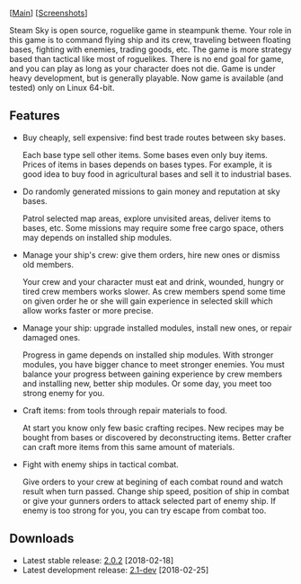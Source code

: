 \[[Main](README.md)\] \[[Screenshots](screenshots.md)\]

Steam Sky is open source, roguelike game in steampunk theme. Your role in this
game is to command flying ship and its crew, traveling between floating bases, 
fighting with enemies, trading goods, etc. The game is more strategy based 
than tactical like most of roguelikes. There is no end goal for game, and you 
can play as long as your character does not die. Game is under heavy 
development, but is generally playable. Now game is available (and tested) 
only on Linux 64-bit.

## Features
- Buy cheaply, sell expensive: find best trade routes between sky bases.

    Each base type sell other items. Some bases even only buy items. Prices of
    items in bases depends on bases types. For example, it is good idea to buy
    food in agricultural bases and sell it to industrial bases.

- Do randomly generated missions to gain money and reputation at sky bases.

    Patrol selected map areas, explore unvisited areas, deliver items to bases,
    etc. Some missions may require some free cargo space, others may depends on
    installed ship modules.

- Manage your ship's crew: give them orders, hire new ones or dismiss old 
  members.

    Your crew and your character must eat and drink, wounded, hungry or tired
    crew members works slower. As crew members spend some time on given order
    he or she will gain experience in selected skill which allow works faster
    or more precise.

- Manage your ship: upgrade installed modules, install new ones, or repair
  damaged ones.

    Progress in game depends on installed ship modules. With stronger modules,
    you have bigger chance to meet stronger enemies. You must balance your
    progress between gaining experience by crew members and installing new,
    better ship modules. Or some day, you meet too strong enemy for you.

- Craft items: from tools through repair materials to food.

    At start you know only few basic crafting recipes. New recipes may be
    bought from bases or discovered by deconstructing items. Better crafter can
    craft more items from this same amount of materials.

- Fight with enemy ships in tactical combat.

    Give orders to your crew at begining of each combat round and watch result
    when turn passed. Change ship speed, position of ship in combat or give
    your gunners orders to attack selected part of enemy ship. If enemy is too
    strong for you, you can try escape from combat too.

## Downloads
- Latest stable release:
  [2.0.2](https://github.com/thindil/steamsky/releases/tag/v2.0.2) [2018-02-18]
- Latest development release:
  [2.1-dev](https://github.com/thindil/steamsky/releases/tag/v2.1-dev)
  [2018-02-25]
